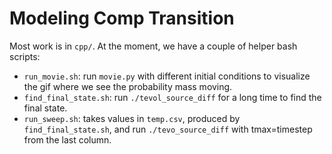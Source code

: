 # Modeling Comp Transition

Most work is in `cpp/`. At the moment, we have a couple of helper bash scripts:

- `run_movie.sh`: run `movie.py` with different initial conditions to visualize the gif where we see the probability mass moving.
- `find_final_state.sh`: run `./tevol_source_diff` for a long time to find the final state.
- `run_sweep.sh`: takes values in `temp.csv`, produced by `find_final_state.sh`, and run `./tevo_source_diff` with tmax=timestep from the last column.